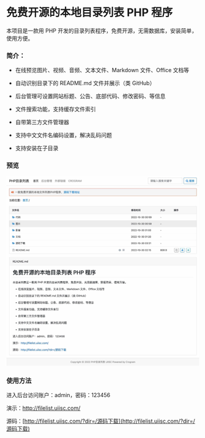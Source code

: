 # 免费开源的本地目录列表 PHP 程序

本项目是一款用 PHP 开发的目录列表程序，免费开源，无需数据库，安装简单，使用方便。

### 简介：

- 在线预览图片、视频、音频、文本文件、Markdown 文件、Office 文档等

- 自动识别目录下的 README.md 文件并展示（类 GitHub）

- 后台管理可设置网站标题、公告、底部代码、修改密码、等信息

- 文件搜索功能，支持缓存文件索引

- 自带第三方文件管理器

- 支持中文文件名编码设置，解决乱码问题

- 支持安装在子目录

### 预览

![WX20221126-114544@2x](assets/WX20221126-114544@2x.jpeg)

### 使用方法

进入后台访问账户：admin，密码：123456

演示：http://filelist.uiisc.com/

源码：[http://filelist.uiisc.com/?dir=/源码下载](http://filelist.uiisc.com/?dir=/源码下载)



